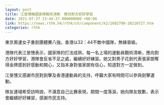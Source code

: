 ```yaml
---
layout: post
title: 江旻憓稱國家隊戰術清晰　應向對方好好學習
date: 2021-07-27 13:44:27.000000000 +08:00
link: https://news.rthk.hk/rthk/ch/component/k2/1602790-20210727.htm
categories: rthk
---
```


東京奧運女子重劍團體賽八強，香港以32：44不敵中國隊，無緣晉級。

港隊代表江旻憓表示，國家隊的打法成熟，每一名上場的運動員戰術清晰，應向對方好好學習，港隊會反省不足之處，繼續好好練習。她又對男子花劍代表張家朗奪得金牌感到好感動和開心，又指本身對張家朗有信心，知道對方一定做到。

江旻憓又感謝市民對劍擊及香港運動員的支持，呼籲大家有時間可以參與劍擊運動。

隊友連翊希受訪時說，不滿意自己比賽表現，期間一度落淚，她向隊友致歉，表示會繼續好好練習，感謝市民支持。
